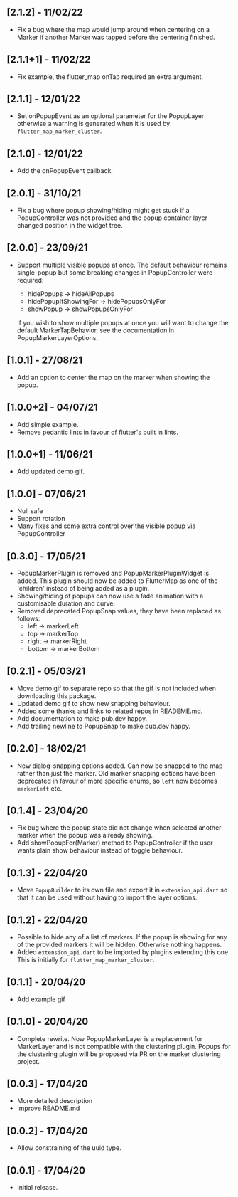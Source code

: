 ## [2.1.2] - 11/02/22

* Fix a bug where the map would jump around when centering on a Marker if another Marker was tapped
  before the centering finished.

## [2.1.1+1] - 11/02/22

* Fix example, the flutter_map onTap required an extra argument.

## [2.1.1] - 12/01/22

* Set onPopupEvent as an optional parameter for the PopupLayer otherwise a warning is generated when
  it is used by `flutter_map_marker_cluster`.

## [2.1.0] - 12/01/22

* Add the onPopupEvent callback.

## [2.0.1] - 31/10/21

* Fix a bug where popup showing/hiding might get stuck if a PopupController was not provided and the
  popup container layer changed position in the widget tree.

## [2.0.0] - 23/09/21

* Support multiple visible popups at once. The default behaviour remains single-popup but some
  breaking changes in PopupController were required:

    - hidePopups -> hideAllPopups
    - hidePopupIfShowingFor -> hidePopupsOnlyFor
    - showPopup -> showPopupsOnlyFor

  If you wish to show multiple popups at once you will want to change the default MarkerTapBehavior,
  see the documentation in PopupMarkerLayerOptions.

## [1.0.1] - 27/08/21

* Add an option to center the map on the marker when showing the popup.

## [1.0.0+2] - 04/07/21

* Add simple example.
* Remove pedantic lints in favour of flutter's built in lints.

## [1.0.0+1] - 11/06/21

* Add updated demo gif.

## [1.0.0] - 07/06/21

* Null safe
* Support rotation
* Many fixes and some extra control over the visible popup via PopupController

## [0.3.0] - 17/05/21

* PopupMarkerPlugin is removed and PopupMarkerPluginWidget is added. This plugin should now be added
  to FlutterMap as one of the 'children' instead of being added as a plugin.
* Showing/hiding of popups can now use a fade animation with a customisable duration and curve.
* Removed deprecated PopupSnap values, they have been replaced as follows:
    * left -> markerLeft
    * top -> markerTop
    * right -> markerRight
    * bottom -> markerBottom

## [0.2.1] - 05/03/21

* Move demo gif to separate repo so that the gif is not included when downloading this package.
* Updated demo gif to show new snapping behaviour.
* Added some thanks and links to related repos in READEME.md.
* Add documentation to make pub.dev happy.
* Add trailing newline to PopupSnap to make pub.dev happy.

## [0.2.0] - 18/02/21

* New dialog-snapping options added. Can now be snapped to the map rather than just the marker. Old
  marker snapping options have been deprecated in favour of more specific enums, so `left` now
  becomes `markerLeft` etc.

## [0.1.4] - 23/04/20

* Fix bug where the popup state did not change when selected another marker when the popup was
  already showing.
* Add showPopupFor(Marker) method to PopupController if the user wants plain show behaviour instead
  of toggle behaviour.

## [0.1.3] - 22/04/20

* Move `PopupBuilder` to its own file and export it in `extension_api.dart` so that it can be used
  without having to import the layer options.

## [0.1.2] - 22/04/20

* Possible to hide any of a list of markers. If the popup is showing for any of the provided markers
  it will be hidden. Otherwise nothing happens.
* Added `extension_api.dart` to be imported by plugins extending this one. This is initially
  for `flutter_map_marker_cluster`.

## [0.1.1] - 20/04/20

* Add example gif

## [0.1.0] - 20/04/20

* Complete rewrite. Now PopupMarkerLayer is a replacement for MarkerLayer and is not compatible with
  the clustering plugin. Popups for the clustering plugin will be proposed via PR on the marker
  clustering project.

## [0.0.3] - 17/04/20

* More detailed description
* Improve README.md

## [0.0.2] - 17/04/20

* Allow constraining of the uuid type.

## [0.0.1] - 17/04/20

* Initial release.
